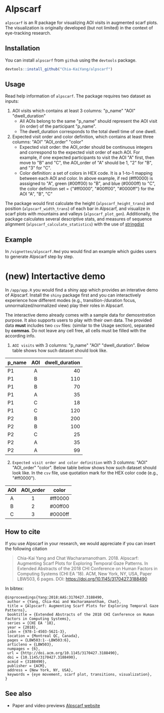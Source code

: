 # Alpscarf

`alpscarf` is an R package for visualizing AOI visits in augmented scarf plots.
The visualization is originally developed (but not limited) in the context of eye-tracking research.

##  Installation

You can install `alpscarf` from `github` using the `devtools` package.

```r
devtools::install_github("Chia-KaiYang/alpscarf")
```
## Usage

Read help information of `alpscarf`. 
The package requires two dataset as inputs:
1. AOI visits which contains at least 3 columns: "p_name" "AOI" "dwell_duration"
    * All AOIs belong to the same "p_name" should represent the AOI visit (in order) of the participant "p_name".
    * The dwell_duration corresponds to the total dwell time of one dwell.
1. Expected visit order and color definition, which contains at least three columns: "AOI" "AOI_order" "color"
    * Expected visit order: the AOI_order should be continuous integers and correspond to the expected visit order of each AOI. For example, if one expected participants to visit the AOI "A" first, then move to "B" and "C", the AOI_order of "A" should be 1, "2" for "B", and "3" for "C".
    * Color definition: a set of colors in HEX code. It is a 1-to-1 mapping between each AOI and color. In above example, if red (#ff0000) is asssigned to "A", green (#00ff00) to "B", and blue (#0000ff) to "C", the color definition set = {"#ff0000", "#00ff00", "#0000ff"} for the AOI "A", "B", "C"

The package would first calculate the height (`alpscarf_height_trans`) and position (`alpscarf_width_trans`) of each bar in Alpscarf, and visualize in scarf plots with mountains and valleys (`alpscarf_plot_gen`). Additionally, the package calculates several descriptive stats, and measures of sequence alignment (`alpscarf_calculate_statistics`) with the use of [stringdist](https://github.com/markvanderloo/stringdist)

## Example

In `/vignettes/alpscarf.Rmd` you would find an example which guides users to generate Alpscarf step by step.

# (new) Intertactive demo

In `/app/app.R` you would find a shiny app which provides an interative demo of Alpscarf. Install the `shiny` package first and you can interactively experience how different modes (e.g., transition-/duration focus, unnormalized/normalized view) play their roles in Alpscarf.

The interactive demo already comes with a sample data for demosntration purpose. It also supports users to play with their own data. The provided data **must** includes two `csv` files: (similar to the Usage section), separated by **commas**. Do not leave any cell free, all cells must be filled with the according info.
1. `AOI visits` with 3 columns: "p_name" "AOI" "dwell_duration". Below table shows how such dataset should look like.
   
|p_name | AOI | dwell_duration|
|---|:---:|---:|
|P1 | A | 40|
|P1 | B | 110|
|P1 | B | 70|
|P1 | A | 35|
|P1 | C | 18|
|P1 | C | 120|
|P2 | B | 200|
|P2 | B | 100|
|P2 | C | 25|
|P2 | A | 35|
|P2 | A | 99|

2. `Expected visit order and color definition` with 3 columns: "AOI" "AOI_order" "color". Below table below shows how such dataset should look like. In the `csv` file, use quotation mark for the HEX color code (e.g., "#ff0000").

|AOI | AOI_order | color|
|:---:|:---:|:---:|
|A | 1 | #ff0000|
|B | 2 | #00ff00|
|C | 3 | #0000ff|

## How to cite

If you use Alpscarf in your research, we would appreciate if you can insert the following citation


> Chia-Kai Yang and Chat Wacharamanotham. 2018. Alpscarf: Augmenting Scarf Plots for Exploring Temporal Gaze Patterns. In Extended Abstracts of the 2018 CHI Conference on Human Factors in Computing Systems (CHI EA '18). ACM, New York, NY, USA, Paper LBW503, 6 pages. DOI: https://doi.org/10.1145/3170427.3188490


In bibtex:

```
@inproceedings{Yang:2018:AAS:3170427.3188490,
 author = {Yang, Chia-Kai and Wacharamanotham, Chat},
 title = {Alpscarf: Augmenting Scarf Plots for Exploring Temporal Gaze Patterns},
 booktitle = {Extended Abstracts of the 2018 CHI Conference on Human Factors in Computing Systems},
 series = {CHI EA '18},
 year = {2018},
 isbn = {978-1-4503-5621-3},
 location = {Montreal QC, Canada},
 pages = {LBW503:1--LBW503:6},
 articleno = {LBW503},
 numpages = {6},
 url = {http://doi.acm.org/10.1145/3170427.3188490},
 doi = {10.1145/3170427.3188490},
 acmid = {3188490},
 publisher = {ACM},
 address = {New York, NY, USA},
 keywords = {eye movement, scarf plot, transitions, visualization},
} 
```

## See also

* Paper and video previews [Alpscarf website](https://zpac.ch/alpscarf)

